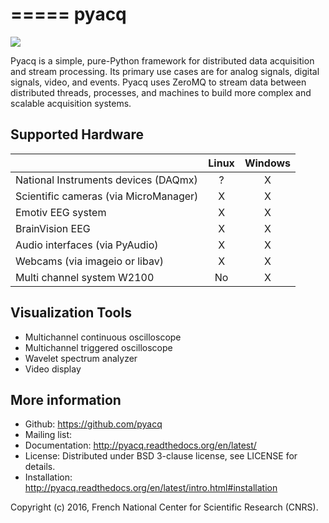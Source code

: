=====
pyacq
=====

<a href="https://travis-ci.org/pyacq/pyacq"><img src="https://travis-ci.org/pyacq/pyacq.svg?branch=master"></a>

Pyacq is a simple, pure-Python framework for distributed data acquisition and
stream processing. Its primary use cases are for analog signals, digital
signals, video, and events. Pyacq uses ZeroMQ to stream data between
distributed threads, processes, and machines to build more complex and
scalable acquisition systems.


Supported Hardware
------------------

|                                       |  Linux  | Windows |
|:--------------------------------------|:-------:|:-------:|
| National Instruments devices (DAQmx)  |    ?    |    X    |
| Scientific cameras (via MicroManager) |    X    |    X    |
| Emotiv EEG system                     |    X    |    X    |
| BrainVision EEG                       |    X    |    X    |
| Audio interfaces (via PyAudio)        |    X    |    X    |
| Webcams (via imageio or libav)        |    X    |    X    |
| Multi channel system W2100    |   No    |    X    |


Visualization Tools
-------------------

* Multichannel continuous oscilloscope
* Multichannel triggered oscilloscope
* Wavelet spectrum analyzer
* Video display


More information
----------------

- Github: https://github.com/pyacq
- Mailing list: 
- Documentation: http://pyacq.readthedocs.org/en/latest/
- License: Distributed under BSD 3-clause license, see LICENSE for details. 
- Installation: http://pyacq.readthedocs.org/en/latest/intro.html#installation


Copyright (c) 2016, French National Center for Scientific Research (CNRS).


